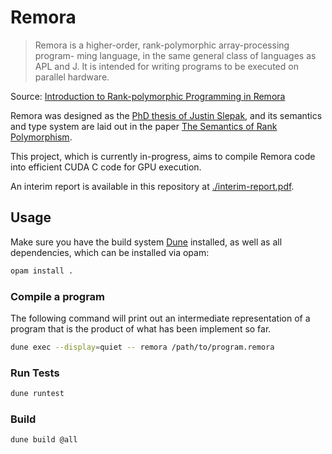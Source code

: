 # Remora

> Remora is a higher-order, rank-polymorphic array-processing program- ming language, in the same general class of languages as APL and J. It is intended for writing programs to be executed on parallel hardware.

Source: [Introduction to Rank-polymorphic Programming in Remora](https://arxiv.org/abs/1912.13451)

Remora was designed as the [PhD thesis of Justin Slepak](https://ccs.neu.edu/~jrslepak/Dissertation.pdf), and its semantics and type system are laid out in the paper [The Semantics of Rank Polymorphism](https://arxiv.org/abs/1907.00509).

This project, which is currently in-progress, aims to compile Remora code into efficient CUDA C code for GPU execution.

An interim report is available in this repository at [./interim-report.pdf](./interim-report.pdf).

## Usage

Make sure you have the build system [Dune](https://github.com/ocaml/dune) installed, as well as all dependencies, which can be installed via opam:

```bash
opam install .
```

### Compile a program

The following command will print out an intermediate representation of a program that is the product of what has been implement so far. 

```bash
dune exec --display=quiet -- remora /path/to/program.remora
```

### Run Tests

```bash
dune runtest
```

### Build

```bash
dune build @all
```
